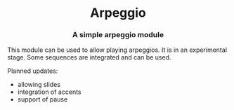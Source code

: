 <h1 align="center">Arpeggio</h1>
<h3 align="center">A simple arpeggio module</h3>  

This module can be used to allow playing arpeggios.
It is in an experimental stage.
Some sequences are integrated and can be used.

Planned updates:
- allowing slides
- integration of accents
- support of pause